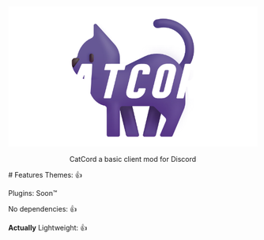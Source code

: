 <p align="center">
<img src="assets/banner.png" />
</p>
<p align="center">
CatCord a basic client mod for Discord
</p>
# Features
Themes: 👍

Plugins: Soon™️

No dependencies: 👍

**Actually** Lightweight: 👍
</p>
